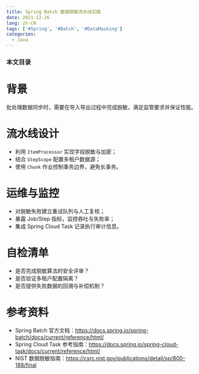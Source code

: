 ```yaml
---
title: Spring Batch 数据脱敏流水线实践
date: 2021-12-26
lang: zh-CN
tags: ['#Spring', '#Batch', '#DataMasking']
categories:
  - Java
---
```


### 本文目录
<!-- toc -->

# 背景
批处理数据同步时，需要在导入导出过程中完成脱敏，满足监管要求并保证性能。

# 流水线设计
- 利用 `ItemProcessor` 实现字段脱敏与加密；
- 结合 `StepScope` 配置多租户数据源；
- 使用 `Chunk` 作业控制事务边界，避免长事务。

# 运维与监控
- 对脱敏失败建立重试队列与人工复核；
- 暴露 Job/Step 指标，监控吞吐与失败率；
- 集成 Spring Cloud Task 记录执行审计信息。

# 自检清单
- 是否完成脱敏算法的安全评审？
- 是否验证多租户配置隔离？
- 是否提供失败数据的回溯与补偿机制？

# 参考资料
- Spring Batch 官方文档：https://docs.spring.io/spring-batch/docs/current/reference/html/
- Spring Cloud Task 参考指南：https://docs.spring.io/spring-cloud-task/docs/current/reference/html/
- NIST 数据脱敏指南：https://csrc.nist.gov/publications/detail/sp/800-188/final

